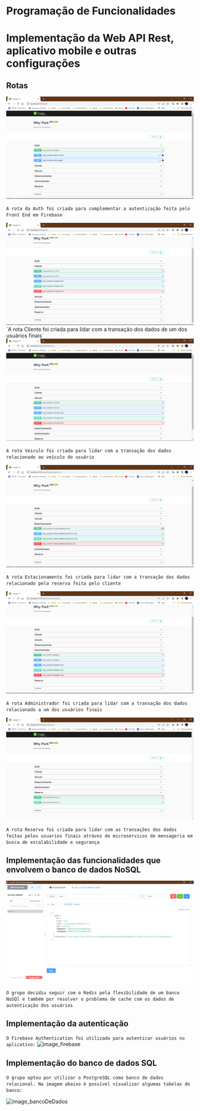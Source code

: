 # Programação de Funcionalidades

# Implementação da Web API Rest, aplicativo mobile e outras configurações

## Rotas
<img src="img/rota_auth.png"/>

`A rota da Auth foi criada para complementar a autenticação feita pelo Front End em Firebase
`

<img src="img/rota_cliente.png"/>
`A rota Cliente foi criada para lidar com a transação dos dados de um dos usuários finais`

<img src="img/rota_veiculo.png"/>

`A rota Veiculo foi criada para lidar com a transação dos dados relacionado ao veículo do usuário 
`

<img src="img/rota_estacionamento.png"/>

`A rota Estacionamento foi criada para lidar com a transação dos dados relacionado pela reserva feita pelo cliente 
`

<img src="img/rota_adm.png"/>

`A rota Administrador foi criada para lidar com a transação dos dados relacionado a um dos usuários finais 
`

<img src="img/rota_reserva.png"/>

`A rota Reserva foi criada para lidar com as transaçôes dos dados feitas pelos usuarios finais atráves de microservicos de mensageria em busca de escalabilidade e segurança 
`


## Implementação das funcionalidades que envolvem o banco de dados NoSQL

<img src="img/redis.png"/>

`
  O grupo decidiu seguir com o Redis pela flexibilidade de um banco NoSQl e também por resolver o problema de cache com os dados de autenticação dos usuários   
`

## Implementação da autenticação
`
O Firebase Authentication foi utilizado para autenticar usuários no aplicativo:
`
![image_firebase](https://github.com/ICEI-PUC-Minas-PMV-ADS/pmv-ads-2023-1-e4-proj-infra-t3-estacionamentoeixo4/assets/88891675/a21306ba-4f20-43b4-a2bd-0351ecb59903)

## Implementação do banco de dados SQL

`O grupo optou por utilizar o PostgreSQL como banco de dados relacional. Na imagem abaixo é possível visualizar algumas tabelas do banco:`

![image_bancoDeDados](https://github.com/ICEI-PUC-Minas-PMV-ADS/pmv-ads-2023-1-e4-proj-infra-t3-estacionamentoeixo4/assets/88891675/3b9bd60a-e7f0-4291-bd71-24741bdf23f9)

